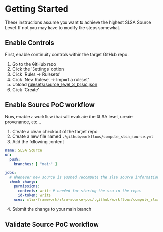 # Getting Started

These instructions assume you want to achieve the highest SLSA Source Level.
If not you may have to modify the steps somewhat.

## Enable Controls

First, enable continuity controls within the target GitHub repo.

1. Go to the GitHub repo
2. Click the 'Settings' option
3. Click 'Rules -> Rulesets'
4. Click 'New Ruleset -> Import a ruleset'
5. Upload [rulesets/source_level_3_basic.json](rulesets/source_level_3_basic.json)
6. Click 'Create'

## Enable Source PoC workflow

Now, enable a workflow that will evaluate the SLSA level, create provenance, etc...

1. Create a clean checkout of the target repo
2. Create a new file named `./github/workflows/compute_slsa_source.yml`
3. Add the following content

```yaml
name: SLSA Source
on:
  push:
    branches: [ "main" ]

jobs:
  # Whenever new source is pushed recompute the slsa source information.
  check-change:
    permissions:
      contents: write # needed for storing the vsa in the repo.
      id-token: write
    uses: slsa-framework/slsa-source-poc/.github/workflows/compute_slsa_source.yml@main

```

4. Submit the change to your main branch

## Validate Source PoC workflow

